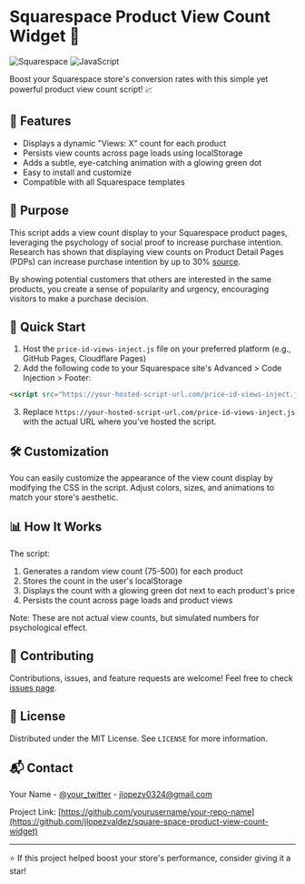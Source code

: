 # Squarespace Product View Count Widget 🚀

![Squarespace](https://img.shields.io/badge/Squarespace-Compatible-000000?style=for-the-badge&logo=squarespace&logoColor=white)
![JavaScript](https://img.shields.io/badge/JavaScript-F7DF1E?style=for-the-badge&logo=javascript&logoColor=black)

Boost your Squarespace store's conversion rates with this simple yet powerful product view count script! 📈

## 🌟 Features

- Displays a dynamic "Views: X" count for each product
- Persists view counts across page loads using localStorage
- Adds a subtle, eye-catching animation with a glowing green dot
- Easy to install and customize
- Compatible with all Squarespace templates

## 🎯 Purpose

This script adds a view count display to your Squarespace product pages, leveraging the psychology of social proof to increase purchase intention. Research has shown that displaying view counts on Product Detail Pages (PDPs) can increase purchase intention by up to 30% [source](https://tips.ariyh.com/p/show-product-views-or-purchases).

By showing potential customers that others are interested in the same products, you create a sense of popularity and urgency, encouraging visitors to make a purchase decision.

## 🚀 Quick Start

1. Host the `price-id-views-inject.js` file on your preferred platform (e.g., GitHub Pages, Cloudflare Pages)
2. Add the following code to your Squarespace site's Advanced > Code Injection > Footer:

```html
<script src="https://your-hosted-script-url.com/price-id-views-inject.js"></script>
```

3. Replace `https://your-hosted-script-url.com/price-id-views-inject.js` with the actual URL where you've hosted the script.

## 🛠 Customization

You can easily customize the appearance of the view count display by modifying the CSS in the script. Adjust colors, sizes, and animations to match your store's aesthetic.

## 📊 How It Works

The script:
1. Generates a random view count (75-500) for each product
2. Stores the count in the user's localStorage
3. Displays the count with a glowing green dot next to each product's price
4. Persists the count across page loads and product views

Note: These are not actual view counts, but simulated numbers for psychological effect.

## 🤝 Contributing

Contributions, issues, and feature requests are welcome! Feel free to check [issues page](https://github.com/jlopezvaldez/square-space-product-view-count-widget/issues).

## 📝 License

Distributed under the MIT License. See `LICENSE` for more information.

## 📬 Contact

Your Name - [@your_twitter](https://twitter.com/thefakejona) - jlopezv0324@gmail.com

Project Link: [https://github.com/yourusername/your-repo-name](https://github.com/jlopezvaldez/square-space-product-view-count-widget)

---

⭐️ If this project helped boost your store's performance, consider giving it a star!
